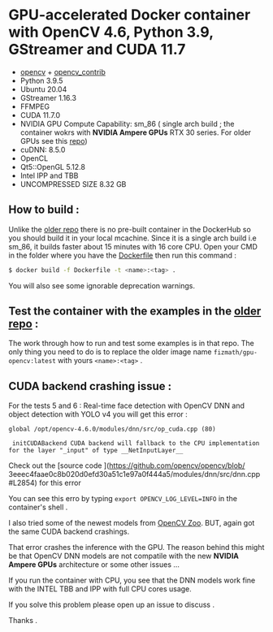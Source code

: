 

#  GPU-accelerated Docker container with OpenCV 4.6, Python 3.9, GStreamer and CUDA 11.7

- [opencv](https://github.com/opencv/opencv) + [opencv_contrib](https://github.com/opencv/opencv_contrib)
- Python 3.9.5
- Ubuntu  20.04 
- GStreamer  1.16.3
- FFMPEG
- CUDA  11.7.0
- NVIDIA GPU  Compute Capability:  sm_86 (  single arch  build ; the container wokrs with **NVIDIA Ampere GPUs** RTX 30 series.  For older GPUs see this [repo](https://github.com/Fizmath/Docker-opencv-GPU))
- cuDNN:  8.5.0
- OpenCL
- Qt5::OpenGL  5.12.8
- Intel IPP and TBB
- UNCOMPRESSED SIZE  8.32 GB


## How to build :

Unlike the [older repo](https://github.com/Fizmath/Docker-opencv-GPU) there is no pre-built container in the DockerHub so you should build it in your local mcachine. Since it is a single arch build i.e sm_86, it builds faster about 15 minutes with 16 core CPU. Open your CMD in  the folder where you have the [Dockerfile](Dockerfile) then run this command :


```bash
$ docker build -f Dockerfile -t <name>:<tag> .
```
You will also see some ignorable deprecation warnings.

## Test the container with the examples in the [older repo](https://github.com/Fizmath/Docker-opencv-GPU) :

The work through how to run and test some examples is in that repo. The only thing you need to do is to replace the older image name ``fizmath/gpu-opencv:latest``  with yours ``` <name>:<tag> ``` .

## CUDA backend crashing issue  :
For the tests 5 and 6 : Real-time face detection with OpenCV DNN and  object detection with YOLO v4 you will get this error :

```
global /opt/opencv-4.6.0/modules/dnn/src/op_cuda.cpp (80)

 initCUDABackend CUDA backend will fallback to the CPU implementation for the layer "_input" of type __NetInputLayer__

```
Check out the [source code ](https://github.com/opencv/opencv/blob/ 3eeec4faae0c8b020d0efd30a51c1e97a0f444a5/modules/dnn/src/dnn.cpp#L2854) for this error

You can see this erro by typing `` export OPENCV_LOG_LEVEL=INFO `` in the container's shell .

I also tried some of the newest models from [OpenCV Zoo](https://github.com/opencv/opencv_zoo). BUT, again got the same CUDA backend crashings.


That error crashes the inference with the GPU.  The reason behind this might be that  OpenCV DNN models are not compatile with the new **NVIDIA Ampere GPUs** architecture or some other issues  ...


If you run the container with CPU, you see that the DNN models work fine with the INTEL TBB and IPP with full CPU cores usage.


If you solve this problem please open up an issue to discuss . 

Thanks .



